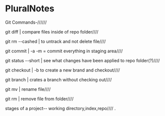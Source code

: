 # PluralNotes

Git Commands-//////

git diff |  compare files inside of repo folder////

git rm --cashed | to untrack and not delete file////

git commit | -a -m = commit everything in staging area////

git status --short | see what changes have been applied to repo folder(?)////

git checkout | -b to create a new brand and checkout////

git branch | crates a branch without checking out////

git mv | rename file////

git rm | remove file from folder////


stages of a project-- working directory,index,repo////
.
